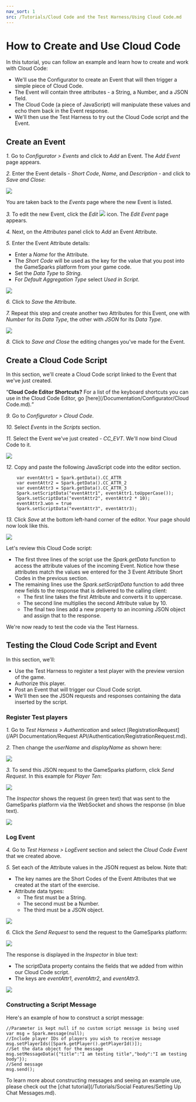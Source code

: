 ```yaml
---
nav_sort: 1
src: /Tutorials/Cloud Code and the Test Harness/Using Cloud Code.md
---
```


# How to Create and Use Cloud Code

In this tutorial, you can follow an example and learn how to create and work with Cloud Code:
* We'll use the Configurator to create an Event that will then trigger a simple piece of Cloud Code.
* The Event will contain three attributes - a String, a Number, and a JSON field.
* The Cloud Code (a piece of JavaScript) will manipulate these values and echo them back in the Event response.
* We'll then use the Test Harness to try out the Cloud Code script and the Event.

## Create an Event

*1.* Go to *Configurator > Events* and click to *Add* an Event. The *Add Event* page appears.

*2.* Enter the Event details - *Short Code*, *Name*, and *Description* - and click to *Save and Close*:

![](img/CreateCloud/18.png)

You are taken back to the *Events* page where the new Event is listed.

*3.* To edit the new Event, click the *Edit* ![](/img/icons/editicon.png) icon. The *Edit Event* page appears.

*4.* Next, on the *Attributes* panel click to *Add* an Event Attribute.

*5.* Enter the Event Attribute details:
* Enter a *Name* for the Attribute.
* The *Short Code* will be used as the key for the value that you post into the GameSparks platform from your game code.
* Set the *Data Type* to *String*.
* For *Default Aggregation Type* select *Used in Script*.

![](img/CreateCloud/19.png)

*6.* Click to *Save* the Attribute.

*7.* Repeat this step and create another two Attributes for this Event, one with *Number* for its *Data Type*, the other with *JSON* for its *Data Type*.

![](img/CreateCloud/20.png)

*8.* Click to *Save and Close* the editing changes you've made for the Event.

## Create a Cloud Code Script

In this section, we'll create a Cloud Code script linked to the Event that we've just created.

<q>**Cloud Code Editor Shortcuts?** For a list of the keyboard shortcuts you can use in the Cloud Code Editor, go [here](/Documentation/Configurator/Cloud Code.md).</q>

*9.* Go to *Configurator > Cloud Code*.

*10.* Select *Events* in the *Scripts* section.

*11.* Select the Event we've just created - *CC_EVT*. We'll now bind Cloud Code to it.

![](img/CreateCloud/21.png)

*12.* Copy and paste the following JavaScript code into the editor section.

```  
    var eventAttr1 = Spark.getData().CC_ATTR
    var eventAttr2 = Spark.getData().CC_ATTR_2
    var eventAttr3 = Spark.getData().CC_ATTR_3
    Spark.setScriptData("eventAttr1", eventAttr1.toUpperCase());
    Spark.setScriptData("eventAttr2", eventAttr2 * 10);
    eventAttr3.won = true
    Spark.setScriptData("eventAttr3", eventAttr3);

```

*13.* Click *Save* at the bottom left-hand corner of the editor. Your page should now look like this.

![](img/CreateCloud/22.png)

Let's review this Cloud Code script:
* The first three lines of the script use the *Spark.getData* function to access the attribute values of the incoming Event. Notice how these attributes match the values we entered for the 3 Event Attribute Short Codes in the previous section.
* The remaining lines use the *Spark.setScriptData* function to add three new fields to the response that is delivered to the calling client:
  * The first line takes the first Attribute and converts it to uppercase.
  * The second line multiplies the second Attribute value by 10.
  * The final two lines add a new property to an incoming JSON object and assign that to the response.

We're now ready to test the code via the Test Harness.

## Testing the Cloud Code Script and Event

In this section, we'll:
* Use the Test Harness to register a test player with the preview version of the game.
* Authorize this player.
* Post an Event that will trigger our Cloud Code script.
* We'll then see the JSON requests and responses containing the data inserted by the script.

### Register Test players

*1.* Go to *Test Harness > Authentication* and select [RegistrationRequest](/API Documentation/Request API/Authentication/RegistrationRequest.md).

*2.* Then change the *userName* and *displayName* as shown here:

![](img/CreateCloud/23.png)

*3.* To send this JSON request to the GameSparks platform, click *Send Request*. In this example for *Player Ten*:

![](img/CreateCloud/24.png)

The *Inspector* shows the request (in green text) that was sent to the GameSparks platform via the WebSocket and shows the response (in blue text).

![](img/CreateCloud/25.png)

### Log Event

*4.* Go to *Test Harness > LogEvent* section and select the *Cloud Code Event* that we created above.

*5.* Set each of the Attribute values in the JSON request as below. Note that:
  * The key names are the Short Codes of the Event Attributes that we created at the start of the exercise.
  * Attribute data types:
    * The first must be a String.
    * The second must be a Number.
    * The third must be a JSON object.

![](img/CreateCloud/26.png)

*6.* Click the *Send Request* to send the request to the GameSparks platform:

![](img/CreateCloud/27.png)

The response is displayed in the *Inspector* in blue text:
* The scriptData property contains the fields that we added from within our Cloud Code script.
* The keys are *eventAttr1*, *eventAttr2*, and *eventAttr3*.

![](img/CreateCloud/28.png)


### Constructing a Script Message

Here's an example of how to construct a script message:

```
//Parameter is kept null if no custom script message is being used
var msg = Spark.message(null);
//Include player IDs of players you wish to receive message
msg.setPlayerIds([Spark.getPlayer().getPlayerId()]);
//Set the data object for the message
msg.setMessageData({"title":"I am testing title","body":"I am testing body"});
//Send message
msg.send();
```

To learn more about constructing messages and seeing an example use, please check out the [chat tutorial](/Tutorials/Social Features/Setting Up Chat Messages.md).
